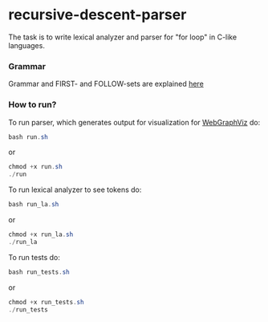 # recursive-descent-parser
The task is to write lexical analyzer and parser for "for loop" in C-like languages.

### Grammar
Grammar and FIRST- and FOLLOW-sets are explained [here](Grammar.pdf)

### How to run?
To run parser, which generates output for visualization for [WebGraphViz](http://www.webgraphviz.com) do:
```java
bash run.sh
```
or
```java
chmod +x run.sh
./run
```

To run lexical analyzer to see tokens do:
```java
bash run_la.sh
```
or
```java
chmod +x run_la.sh
./run_la
```

To run tests do:
```java
bash run_tests.sh
```
or
```java
chmod +x run_tests.sh
./run_tests
```
